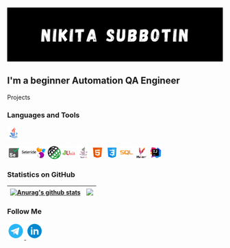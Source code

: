[![Header](https://github.com/subbotin-n-o/subbotin-n-o/blob/main/assets/Nikita%20Subbotin.png)]()

## I'm a beginner Automation QA Engineer

Projects

### Languages and Tools
<code><img height="30" alt="Java" src="assets/icons8-java-100.png"></code>

<code><img height="30" alt="Selenium" src="assets/icons8-selenium-100.png"></code>
<code><img height="30" alt="Selenide" src="assets/icons8-selenide-100.png"></code>
<code><img height="30" alt="RestAssured" src="assets/icons8-rest-assured-100.png"></code>
<code><img height="30" alt="JUnit" src="assets/icons8-JUnit-100.png"></code>
<code><img height="30" alt="TestNG" src="assets/icons8-TestNG-100.png"></code>
<code><img height="30" alt="HTML" src="assets/icons8-html-5-100.png"></code>
<code><img height="30" alt="CSS" src="assets/icons8-css3-100.png"></code>
<code><img height="30" alt="SQL" src="assets/icons8-sql-logo-100.png"></code>
<code><img height="30" alt="Maven" src="assets/icons8-apache-maven-100-3.png"></code>
<code><img height="30" alt="IDEA" src="assets/icons8-intellij-idea-100.png"></code>

### Statistics on GitHub

| <a href="https://github.com/anuraghazra/github-readme-stats"><img align="center" src="https://github-readme-stats.vercel.app/api?username=subbotin-n-o&show_icons=true&hide=stars,issues,contribs&count_private=true&theme=vue&hide_border=true" alt="Anurag's github stats" /></a> | <a href="https://github.com/anuraghazra/github-readme-stats"><img align="center" src="https://github-readme-stats.vercel.app/api/top-langs/?username=subbotin-n-o&layout=compact&theme=vue&hide_border=true" /></a> |
| ------------- | ------------- |

### Follow Me

<a href="https://t.me/subbotin_n">
<img height="40" alt="Telegram" src="assets/icons8-telegram-app-100.png"/>
</a>
<a href="https://www.linkedin.com/in/nikitasubbotin">
<img height="40" alt="LinkedIn" src="assets/icons8-linkedin-circled-100.png"/>
</a>